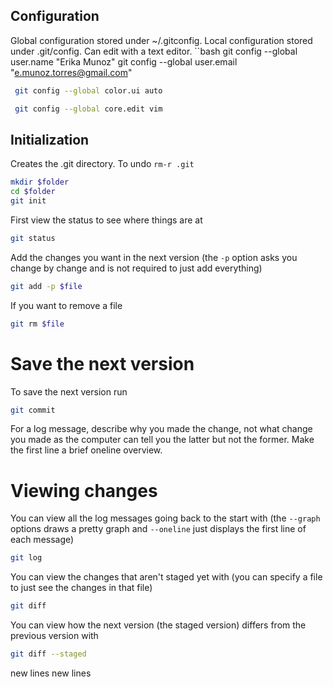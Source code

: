 ## Configuration

Global configuration stored under ~/.gitconfig. Local configuration stored under .git/config. Can edit with a text editor.
``bash
 git config --global user.name "Erika Munoz" 
 git config --global user.email "e.munoz.torres@gmail.com" 
    
```bash
 git config --global color.ui auto 
```
```bash
 git config --global core.edit vim
```
## Initialization
Creates the .git directory. To undo `rm-r .git`
```bash
mkdir $folder
cd $folder
git init
```

First view the status to see where things are at

```bash
git status
```

Add the changes you want in the next version (the `-p` option asks you change by change and is not required to just add everything)

```bash
git add -p $file
```

If you want to remove a file

```bash
git rm $file
```

# Save the next version

To save the next version run

```bash
git commit
```

For a log message, describe why you made the change, not what change you made as the computer can tell you the latter but not the former. Make the first line a brief oneline overview.
# Viewing changes

You can view all the log messages going back to the start with (the `--graph` options draws a pretty graph and `--oneline` just displays the first line of each message)

```bash
git log
```
You can view the changes that aren't staged yet with (you can specify a file to just see the changes in that file)

```bash
git diff
```
You can view how the next version (the staged version) differs from the previous version with

```bash
git diff --staged
```
new lines
new lines
